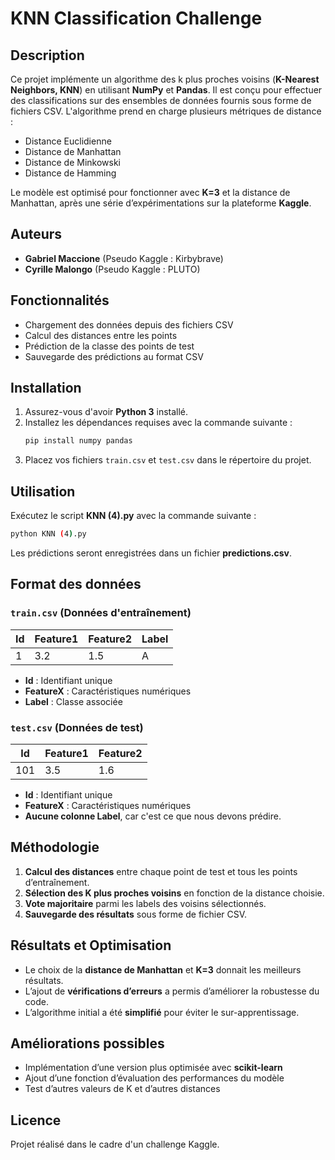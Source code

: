 # KNN Classification Challenge

## Description

Ce projet implémente un algorithme des k plus proches voisins (**K-Nearest Neighbors, KNN**) en utilisant **NumPy** et **Pandas**. 
Il est conçu pour effectuer des classifications sur des ensembles de données fournis sous forme de fichiers CSV. 
L'algorithme prend en charge plusieurs métriques de distance :

- Distance Euclidienne
- Distance de Manhattan
- Distance de Minkowski
- Distance de Hamming

Le modèle est optimisé pour fonctionner avec **K=3** et la distance de Manhattan, après une série d’expérimentations sur la plateforme **Kaggle**.

## Auteurs

- **Gabriel Maccione** (Pseudo Kaggle : Kirbybrave)
- **Cyrille Malongo** (Pseudo Kaggle : PLUTO)

## Fonctionnalités

- Chargement des données depuis des fichiers CSV
- Calcul des distances entre les points
- Prédiction de la classe des points de test
- Sauvegarde des prédictions au format CSV

## Installation

1. Assurez-vous d'avoir **Python 3** installé.
2. Installez les dépendances requises avec la commande suivante :
   ```bash
   pip install numpy pandas
   ```
3. Placez vos fichiers `train.csv` et `test.csv` dans le répertoire du projet.

## Utilisation

Exécutez le script **KNN (4).py** avec la commande suivante :

```bash
python KNN (4).py
```

Les prédictions seront enregistrées dans un fichier **predictions.csv**.

## Format des données

### `train.csv` (Données d'entraînement)

| Id  | Feature1 | Feature2 | Label |
|-----|---------|---------|-------|
| 1   | 3.2     | 1.5     | A     |

- **Id** : Identifiant unique
- **FeatureX** : Caractéristiques numériques
- **Label** : Classe associée

### `test.csv` (Données de test)

| Id  | Feature1 | Feature2 |
|-----|---------|---------|
| 101 | 3.5     | 1.6     |

- **Id** : Identifiant unique
- **FeatureX** : Caractéristiques numériques
- **Aucune colonne Label**, car c'est ce que nous devons prédire.

## Méthodologie

1. **Calcul des distances** entre chaque point de test et tous les points d’entraînement.
2. **Sélection des K plus proches voisins** en fonction de la distance choisie.
3. **Vote majoritaire** parmi les labels des voisins sélectionnés.
4. **Sauvegarde des résultats** sous forme de fichier CSV.

## Résultats et Optimisation

- Le choix de la **distance de Manhattan** et **K=3** donnait les meilleurs résultats.
- L’ajout de **vérifications d’erreurs** a permis d’améliorer la robustesse du code.
- L’algorithme initial a été **simplifié** pour éviter le sur-apprentissage.

## Améliorations possibles

- Implémentation d’une version plus optimisée avec **scikit-learn**
- Ajout d’une fonction d’évaluation des performances du modèle
- Test d’autres valeurs de K et d’autres distances

## Licence

Projet réalisé dans le cadre d'un challenge Kaggle.
